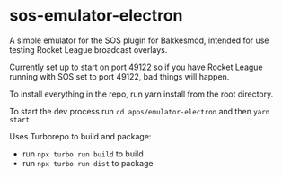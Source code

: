 # sos-emulator-electron

A simple emulator for the SOS plugin for Bakkesmod, intended for use testing Rocket League broadcast overlays.

Currently set up to start on port 49122 so if you have Rocket League running with SOS set to port 49122, bad things will happen.

To install everything in the repo, run yarn install from the root directory.

To start the dev process run `cd apps/emulator-electron` and then `yarn start`

Uses Turborepo to build and package:
  * run `npx turbo run build` to build
  * run `npx turbo run dist` to package
